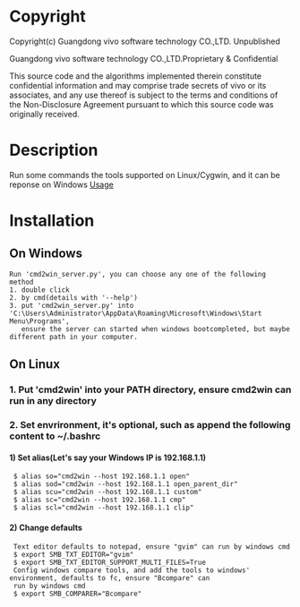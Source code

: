 # Copyright
Copyright(c) Guangdong vivo software technology CO.,LTD. Unpublished

Guangdong vivo software technology CO.,LTD.Proprietary & Confidential

This source code and the algorithms implemented therein constitute
confidential information and may comprise trade secrets of vivo
or its associates, and any use thereof is subject to the terms and
conditions of the Non-Disclosure Agreement pursuant to which this
source code was originally received.

# Description
Run some commands the tools supported on Linux/Cygwin, and it can be reponse on Windows
[Usage](https://github.com/xiezhulin/cmd2win/blob/master/cmd2win)

# Installation
## On Windows
    Run 'cmd2win_server.py', you can choose any one of the following method
    1. double click
    2. by cmd(details with '--help')
    3. put 'cmd2win_server.py' into 'C:\Users\Administrator\AppData\Roaming\Microsoft\Windows\Start Menu\Programs',
       ensure the server can started when windows bootcompleted, but maybe different path in your computer.
## On Linux
### 1. Put 'cmd2win' into your PATH directory, ensure cmd2win can run in any directory
### 2. Set envrironment, it's optional, such as append the following content to ~/.bashrc
#### 1) Set alias(Let's say your Windows IP is 192.168.1.1)
     $ alias so="cmd2win --host 192.168.1.1 open"
     $ alias sod="cmd2win --host 192.168.1.1 open_parent_dir"
     $ alias scu="cmd2win --host 192.168.1.1 custom"
     $ alias sc="cmd2win --host 192.168.1.1 cmp"
     $ alias scl="cmd2win --host 192.168.1.1 clip"
#### 2) Change defaults
     Text editor defaults to notepad, ensure "gvim" can run by windows cmd
     $ export SMB_TXT_EDITOR="gvim"
     $ export SMB_TXT_EDITOR_SUPPORT_MULTI_FILES=True
     Config windows compare tools, and add the tools to windows' environment, defaults to fc, ensure "Bcompare" can
     run by windows cmd
     $ export SMB_COMPARER="Bcompare"
